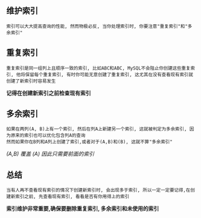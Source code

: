 ## 维护索引


    索引可以大大提高查询的性能, 然而物极必反, 当你处理索引时, 你要注意"重复索引"和"多余索引"

## 重复索引

    重复索引是同一组列上且顺序一致的索引, 比如ABC和ABC, MySQL不会阻止你创建这些重复索引, 他将保留每个重复索引, 有时你可能无意创建了重复索引, 这尤其在没有查看现有索引就创建了新索引时容易发生

**记得在创建新索引之前检查现有索引**


## 多余索引

    如果在两列(A, B)上有一个索引, 然后在列A上新建另一个索引, 这就被判定为多余索引, 因为原来的索引也可以优化包含列A的查询
    然而如果你在B列和A列上创建了索引,或者对于(A,B)和(B), 这就不算"多余索引"
_(A,B) 覆盖 (A) 因此只需要前面的索引_

## 总结

    当有人再不查看现有索引的情况下创建新索引时, 会出现多于索引, 所以一定一定要记得,在创建新索引之前, 先查看现有索引, 看看是否有你用得上的索引

**索引维护非常重要,确保要删除重复索引, 多余索引和未使用的索引**
